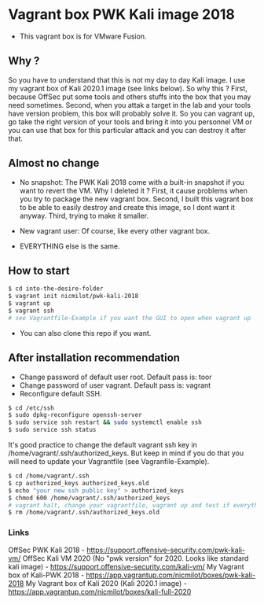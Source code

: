 # Vagrant box PWK Kali image 2018

- This vagrant box is for VMware Fusion.

## Why ?

So you have to understand that this is not my day to day Kali image. I use my vagrant box of Kali 2020.1 image (see links below). So why this ? First, because OffSec put some tools and others stuffs into the box that you may need sometimes. Second, when you attak a target in the lab and your tools have version problem, this box will probably solve it. So you can vagrant up, go take the right version of your tools and bring it into you personnel VM or you can use that box for this particular attack and you can destroy it after that.

## Almost no change

- No snapshot:
The PWK Kali 2018 come with a built-in snapshot if you want to revert the VM. Why I deleted it ? First, it cause problems when you try to package the new vagrant box. Second, I built this vagrant box to be able to easily destroy and create this image, so I dont want it anyway. Third, trying to make it smaller.

- New vagrant user:
Of course, like every other vagrant box.

- EVERYTHING else is the same.

## How to start

```bash
$ cd into-the-desire-folder
$ vagrant init nicmilot/pwk-kali-2018
$ vagrant up
$ vagrant ssh
# see Vagrantfile-Example if you want the GUI to open when vagrant up
```

- You can also clone this repo if you want.

## After installation recommendation

- Change password of default user root. Default pass is: toor
- Change password of user vagrant. Default pass is: vagrant
- Reconfigure default SSH.

```bash
$ cd /etc/ssh
$ sudo dpkg-reconfigure openssh-server
$ sudo service ssh restart && sudo systemctl enable ssh
$ sudo service ssh status
```

It's good practice to change the default vagrant ssh key in /home/vagrant/.ssh/authorized_keys. But keep in mind if you do that you will need to update your Vagrantfile (see Vagranfile-Example).

```bash
$ cd /home/vagrant/.ssh
$ cp authorized_keys authorized_keys.old
$ echo "your new ssh public key" > authorized_keys
$ chmod 600 /home/vagrant/.ssh/authorized_keys
# vagrant halt, change your vagrantfile, vagrant up and test if everything works(vagrant ssh).
$ rm /home/vagrant/.ssh/authorized_keys.old
```

### Links

OffSec PWK Kali 2018 - <https://support.offensive-security.com/pwk-kali-vm/>
OffSec Kali VM 2020 (No "pwk version" for 2020. Looks like standard kali image) - <https://support.offensive-security.com/kali-vm/>
My Vagrant box of Kali-PWK 2018 - <https://app.vagrantup.com/nicmilot/boxes/pwk-kali-2018>
My Vagrant box of Kali 2020 (Kali 2020.1 image) - <https://app.vagrantup.com/nicmilot/boxes/kali-full-2020>
